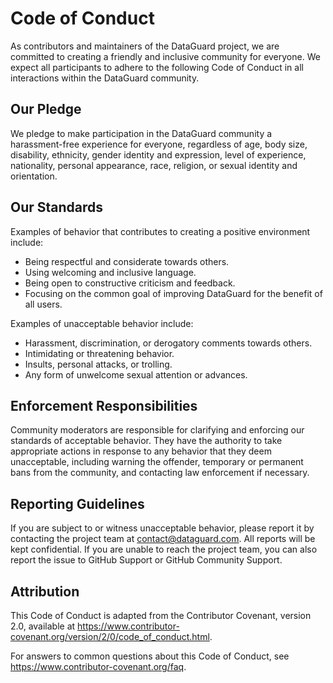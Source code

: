 # Code of Conduct

As contributors and maintainers of the DataGuard project, we are committed to creating a friendly and inclusive community for everyone. We expect all participants to adhere to the following Code of Conduct in all interactions within the DataGuard community.

## Our Pledge

We pledge to make participation in the DataGuard community a harassment-free experience for everyone, regardless of age, body size, disability, ethnicity, gender identity and expression, level of experience, nationality, personal appearance, race, religion, or sexual identity and orientation.

## Our Standards

Examples of behavior that contributes to creating a positive environment include:

- Being respectful and considerate towards others.
- Using welcoming and inclusive language.
- Being open to constructive criticism and feedback.
- Focusing on the common goal of improving DataGuard for the benefit of all users.

Examples of unacceptable behavior include:

- Harassment, discrimination, or derogatory comments towards others.
- Intimidating or threatening behavior.
- Insults, personal attacks, or trolling.
- Any form of unwelcome sexual attention or advances.

## Enforcement Responsibilities

Community moderators are responsible for clarifying and enforcing our standards of acceptable behavior. They have the authority to take appropriate actions in response to any behavior that they deem unacceptable, including warning the offender, temporary or permanent bans from the community, and contacting law enforcement if necessary.

## Reporting Guidelines

If you are subject to or witness unacceptable behavior, please report it by contacting the project team at [contact@dataguard.com](mailto:contact@dataguard.com). All reports will be kept confidential. If you are unable to reach the project team, you can also report the issue to GitHub Support or GitHub Community Support.

## Attribution

This Code of Conduct is adapted from the Contributor Covenant, version 2.0, available at https://www.contributor-covenant.org/version/2/0/code_of_conduct.html.

For answers to common questions about this Code of Conduct, see https://www.contributor-covenant.org/faq.
